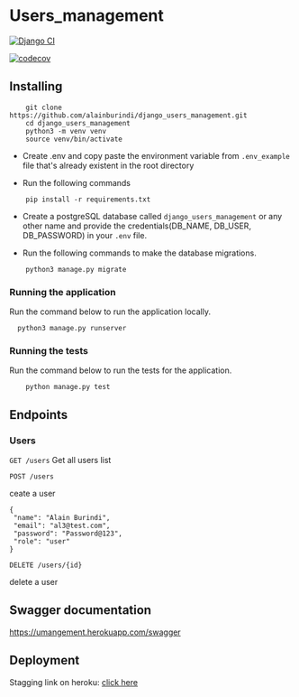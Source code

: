 # Users_management

[![Django CI](https://github.com/alainburindi/django_users_management/actions/workflows/django.yml/badge.svg)](https://github.com/alainburindi/django_users_management/actions/workflows/django.yml)

[![codecov](https://codecov.io/gh/alainburindi/django_users_management/branch/main/graph/badge.svg?token=Q4IHETDJPC)](https://codecov.io/gh/alainburindi/django_users_management)

## Installing

```shell
    git clone https://github.com/alainburindi/django_users_management.git
    cd django_users_management
    python3 -m venv venv
    source venv/bin/activate
```

- Create .env and copy paste the environment variable from `.env_example` file that's already existent in the root directory

- Run the following commands

```shell
    pip install -r requirements.txt
```

- Create a postgreSQL database called `django_users_management` or any other name and provide the credentials(DB_NAME, DB_USER, DB_PASSWORD) in your `.env` file.

- Run the following commands to make the database migrations.

```shell
    python3 manage.py migrate
```

### Running the application

Run the command below to run the application locally.

```shell
  python3 manage.py runserver
```

### Running the tests

Run the command below to run the tests for the application.

```shell
    python manage.py test
```

## Endpoints

### Users

`GET /users`
Get all users list

`POST /users`

ceate a user

```source-json
{
 "name": "Alain Burindi",
 "email": "al3@test.com",
 "password": "Password@123",
 "role": "user"
}
```

`DELETE /users/{id}`

delete a user

## Swagger documentation

<https://umangement.herokuapp.com/swagger>

## Deployment

Stagging link on heroku: [click here](https://umangement.herokuapp.com)
